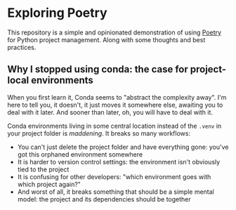 # Exploring Poetry

This repository is a simple and opinionated demonstration of using [Poetry](https://python-poetry.org/) for Python project management. Along with some thoughts and best practices.

## Why I stopped using conda: the case for project-local environments

When you first learn it, Conda seems to "abstract the complexity away". I'm here to tell you, it doesn't, it just moves it somewhere else, awaiting you to deal with it later. And sooner than later, oh, you will have to deal with it.

Conda environments living in some central location instead of the `.venv` in your project folder is *maddening*. It breaks so many workflows:

- You can't just delete the project folder and have everything gone: you've got this orphaned environment somewhere
- It is harder to version control settings: the environment isn't obviously tied to the project
- It is confusing for other developers: "which environment goes with which project again?"
- And worst of all, it breaks something that should be a simple mental model: the project and its dependencies should be together

